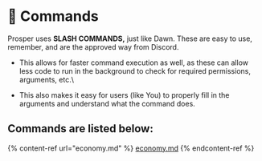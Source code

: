 # 📍 Commands

Prosper uses **SLASH COMMANDS,** just like Dawn. These are easy to use, remember, and are the approved way from Discord.

* This allows for faster command execution as well, as these can allow less code to run in the background to check for required permissions, arguments, etc.\

* This also makes it easy for users (like You) to properly fill in the arguments and understand what the command does.

## Commands are listed below:

{% content-ref url="economy.md" %}
[economy.md](economy.md)
{% endcontent-ref %}
